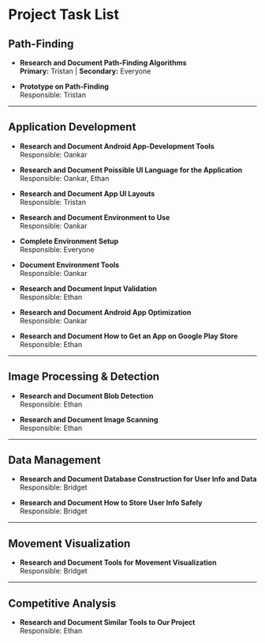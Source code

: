 # Project Task List

## Path-Finding
- **Research and Document Path-Finding Algorithms**  
  **Primary:** Tristan | **Secondary:** Everyone

- **Prototype on Path-Finding**  
  Responsible: Tristan

---

## Application Development
- **Research and Document Android App-Development Tools**  
  Responsible: Oankar

- **Research and Document Poissible UI Language for the Application**  
  Responsible: Oankar, Ethan

- **Research and Document App UI Layouts**  
  Responsible: Tristan

- **Research and Document Environment to Use**  
  Responsible: Oankar

- **Complete Environment Setup**  
  Responsible: Everyone

- **Document Environment Tools**  
  Responsible: Oankar

- **Research and Document Input Validation**  
  Responsible: Ethan

- **Research and Document Android App Optimization**  
  Responsible: Oankar

- **Research and Document How to Get an App on Google Play Store**  
  Responsible: Ethan

---

## Image Processing & Detection
- **Research and Document Blob Detection**  
  Responsible: Ethan

- **Research and Document Image Scanning**  
  Responsible: Ethan

---

## Data Management
- **Research and Document Database Construction for User Info and Data**  
  Responsible: Bridget

- **Research and Document How to Store User Info Safely**  
  Responsible: Bridget

---

## Movement Visualization
- **Research and Document Tools for Movement Visualization**  
  Responsible: Bridget

---

## Competitive Analysis
- **Research and Document Similar Tools to Our Project**  
  Responsible: Ethan

  
